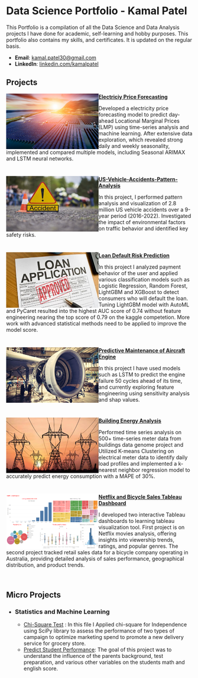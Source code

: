 # Data Science Portfolio - Kamal Patel

This Portfolio is a compilation of all the Data Science and Data Analysis projects I have done for academic, self-learning and hobby purposes. This portfolio also contains my skills, and certificates. It is updated on the regular basis.

- **Email**: [kamal.patel30@gmail.com](kamal.patel30@gmail.com)
- **LinkedIn**: [linkedin.com/kamalpatel](https://www.linkedin.com/in/kamalpatel/)

## Projects

<img align="left" width="250" height="150" src="https://github.com/kkratos/data-science-portfolio/blob/main/Images/forecasting.png"> **[Electriciy Price Forecasting](https://github.com/kkratos/Electricity-Price-Forecasting-Project.git)**

Developed a electricity price forecasting model to predict day-ahead Locational Marginal Prices (LMP) using time-series analysis and machine learning. After extensive data exploration, which revealed strong daily and weekly seasonality, implemented and compared multiple models, including Seasonal ARIMAX and LSTM neural networks.

#

<img align="left" width="250" height="150" src="https://github.com/kkratos/data-science-portfolio/blob/main/Images/accidents.png"> **[ US-Vehicle-Accidents-Pattern-Analysis](https://github.com/kkratos/US-Vehicle-Accidents-Pattern-Analysis)**

In this project, I performed pattern analysis and visualization of 2.8 million US vehicle accidents over a 9-year period (2016-2022). Investigated the impact of environmental factors on traffic behavior and identified key safety risks.

#

<img align="left" width="250" height="150" src="https://github.com/kkratos/data-science-portfolio/blob/main/Images/loan.jpg"> **[Loan Default Risk Prediction](https://github.com/kkratos/Loan-Default-Risk-Prediction)**

In this project I analyzed payment behavior of the user and applied various classification models such as Logistic Regression, Random Forest, LightGBM and XGBoost to detect consumers who will default the loan. Tuning LightGBM model with AutoML and PyCaret resulted into the highest AUC score of 0.74 without feature engineering nearing the top score of 0.79 on the kaggle competetion. More work with advanced statistical methods need to be applied to improve the model score.

#

<img align="left" width="250" height="150" src="https://github.com/kkratos/data-science-portfolio/blob/main/Images/airplane.jpeg"> **[Predictive Maintenance of Aircraft Engine](https://github.com/kkratos/Predictive-Maintenance-of-Aircraft-Engine)**

In this project I have used models such as LSTM to predict the engine failure 50 cycles ahead of its time, and currently exploring feature engineering using sensitivity analysis and shap values.

#

<img align="left" width="250" height="150" src="https://github.com/kkratos/data-science-portfolio/blob/main/Images/electricity.png"> **[Building Energy Analysis](https://github.com/kkratos/Building-Energy-Analysis)**

Performed time series analysis on 500+ time-series meter data from buildings data genome project and Utilized K-means Clustering on electrical meter data to identify daily load profiles and implemented a k-nearest neighbor regression model to accurately predict energy consumption with a MAPE of 30%.

#

<img align="left" width="250" height="150" src="https://github.com/kkratos/data-science-portfolio/blob/main/Images/dashboard.png"> **[Netflix and Bicycle Sales Tableau Dashboard](https://public.tableau.com/app/profile/kamalpatel/vizzes)**

I developed two interactive Tableau dashboards to learning tableau visualization tool. First project is on Netflix movies analysis, offering insights into viewership trends, ratings, and popular genres. The second project tracked retail sales data for a bicycle company operating in Australia, providing detailed analysis of sales performance, geographical distribution, and product trends.

<br />

## Micro Projects

- ### Statistics and Machine Learning
  - [Chi-Square Test](https://github.com/kkratos/Assessing-Campaign-Performance-Using-Chi-Square-Test/blob/main/Chi-Square-Test.ipynb) : In this file I Applied chi-square for Independence using SciPy library to assess the performance of two types of campaign to optimize marketing spend to promote a new delivery service for grocery store.
  - [Predict Student Performance](https://github.com/kkratos/Predict-Student-Performance): The goal of this project was to understand the influence of the parents background, test preparation, and various other variables on the students math and english score.

